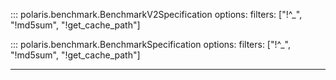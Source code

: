 ::: polaris.benchmark.BenchmarkV2Specification
    options:
        filters: ["!^_", "!md5sum", "!get_cache_path"]


::: polaris.benchmark.BenchmarkSpecification
    options:
        filters: ["!^_", "!md5sum", "!get_cache_path"]

---